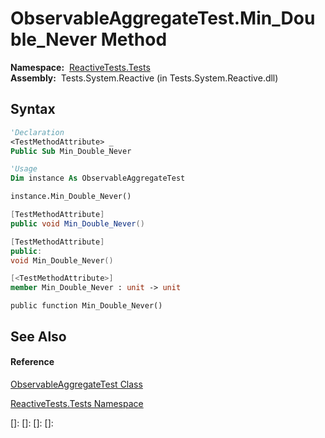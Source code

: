 # ObservableAggregateTest.Min\_Double\_Never Method

**Namespace:**  [ReactiveTests.Tests](ReactiveTests.Tests\ReactiveTests.Tests.md)  
**Assembly:**  Tests.System.Reactive (in Tests.System.Reactive.dll)

## Syntax

```vb
'Declaration
<TestMethodAttribute> _
Public Sub Min_Double_Never
```

```vb
'Usage
Dim instance As ObservableAggregateTest

instance.Min_Double_Never()
```

```csharp
[TestMethodAttribute]
public void Min_Double_Never()
```

```c++
[TestMethodAttribute]
public:
void Min_Double_Never()
```

```fsharp
[<TestMethodAttribute>]
member Min_Double_Never : unit -> unit 
```

```jscript
public function Min_Double_Never()
```

## See Also

#### Reference

[ObservableAggregateTest Class](ObservableAggregateTest\ObservableAggregateTest.md)

[ReactiveTests.Tests Namespace](ReactiveTests.Tests\ReactiveTests.Tests.md)

[]: 
[]: 
[]: 
[]: 